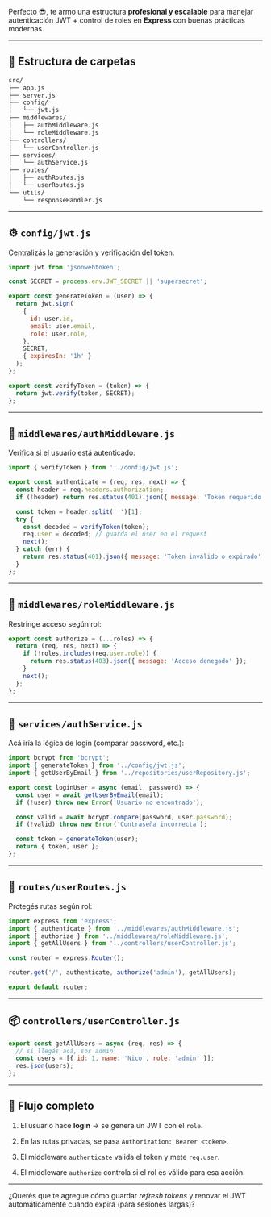 Perfecto 😎, te armo una estructura **profesional y escalable** para manejar autenticación JWT + control de roles en **Express** con buenas prácticas modernas.

---

## 🧱 Estructura de carpetas

```bash
src/
├── app.js
├── server.js
├── config/
│   └── jwt.js
├── middlewares/
│   ├── authMiddleware.js
│   └── roleMiddleware.js
├── controllers/
│   └── userController.js
├── services/
│   └── authService.js
├── routes/
│   ├── authRoutes.js
│   └── userRoutes.js
└── utils/
    └── responseHandler.js
```

---

## ⚙️ `config/jwt.js`

Centralizás la generación y verificación del token:

```js
import jwt from 'jsonwebtoken';

const SECRET = process.env.JWT_SECRET || 'supersecret';

export const generateToken = (user) => {
  return jwt.sign(
    {
      id: user.id,
      email: user.email,
      role: user.role,
    },
    SECRET,
    { expiresIn: '1h' }
  );
};

export const verifyToken = (token) => {
  return jwt.verify(token, SECRET);
};
```

---

## 🧩 `middlewares/authMiddleware.js`

Verifica si el usuario está autenticado:

```js
import { verifyToken } from '../config/jwt.js';

export const authenticate = (req, res, next) => {
  const header = req.headers.authorization;
  if (!header) return res.status(401).json({ message: 'Token requerido' });

  const token = header.split(' ')[1];
  try {
    const decoded = verifyToken(token);
    req.user = decoded; // guarda el user en el request
    next();
  } catch (err) {
    return res.status(401).json({ message: 'Token inválido o expirado' });
  }
};
```

---

## 🧰 `middlewares/roleMiddleware.js`

Restringe acceso según rol:

```js
export const authorize = (...roles) => {
  return (req, res, next) => {
    if (!roles.includes(req.user.role)) {
      return res.status(403).json({ message: 'Acceso denegado' });
    }
    next();
  };
};
```

---

## 🔐 `services/authService.js`

Acá iría la lógica de login (comparar password, etc.):

```js
import bcrypt from 'bcrypt';
import { generateToken } from '../config/jwt.js';
import { getUserByEmail } from '../repositories/userRepository.js';

export const loginUser = async (email, password) => {
  const user = await getUserByEmail(email);
  if (!user) throw new Error('Usuario no encontrado');

  const valid = await bcrypt.compare(password, user.password);
  if (!valid) throw new Error('Contraseña incorrecta');

  const token = generateToken(user);
  return { token, user };
};
```

---

## 🚪 `routes/userRoutes.js`

Protegés rutas según rol:

```js
import express from 'express';
import { authenticate } from '../middlewares/authMiddleware.js';
import { authorize } from '../middlewares/roleMiddleware.js';
import { getAllUsers } from '../controllers/userController.js';

const router = express.Router();

router.get('/', authenticate, authorize('admin'), getAllUsers);

export default router;
```

---

## 📦 `controllers/userController.js`

```js
export const getAllUsers = async (req, res) => {
  // si llegás acá, sos admin
  const users = [{ id: 1, name: 'Nico', role: 'admin' }];
  res.json(users);
};
```

---

## 🧠 Flujo completo

1. El usuario hace **login** → se genera un JWT con el `role`.
    
2. En las rutas privadas, se pasa `Authorization: Bearer <token>`.
    
3. El middleware `authenticate` valida el token y mete `req.user`.
    
4. El middleware `authorize` controla si el rol es válido para esa acción.
    

---

¿Querés que te agregue cómo guardar _refresh tokens_ y renovar el JWT automáticamente cuando expira (para sesiones largas)?